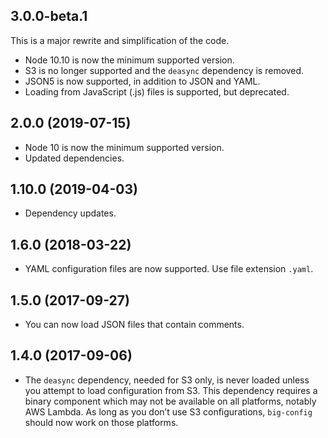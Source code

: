 ## 3.0.0-beta.1

This is a major rewrite and simplification of the code.

- Node 10.10 is now the minimum supported version.
- S3 is no longer supported and the `deasync` dependency is removed.
- JSON5 is now supported, in addition to JSON and YAML.
- Loading from JavaScript (.js) files is supported, but deprecated.

## 2.0.0 (2019-07-15)

- Node 10 is now the minimum supported version.
- Updated dependencies.

## 1.10.0 (2019-04-03)

- Dependency updates.

## 1.6.0 (2018-03-22)

- YAML configuration files are now supported. Use file extension `.yaml`.

## 1.5.0 (2017-09-27)

- You can now load JSON files that contain comments.

## 1.4.0 (2017-09-06)

- The `deasync` dependency, needed for S3 only, is never loaded unless you attempt to load configuration from S3. This dependency requires a binary component which may not be available on all platforms, notably AWS Lambda. As long as you don’t use S3 configurations, `big-config` should now work on those platforms.
